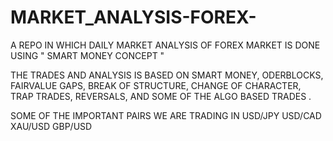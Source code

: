 # MARKET_ANALYSIS-FOREX-

A REPO IN WHICH DAILY MARKET ANALYSIS OF FOREX MARKET IS DONE USING " SMART MONEY CONCEPT "

THE TRADES AND ANALYSIS IS BASED ON SMART MONEY,
ODERBLOCKS, FAIRVALUE GAPS, BREAK OF STRUCTURE,
CHANGE OF CHARACTER, TRAP TRADES, REVERSALS,
AND SOME OF THE ALGO BASED TRADES .

SOME OF THE IMPORTANT PAIRS WE ARE TRADING IN 
  USD/JPY
  USD/CAD
  XAU/USD
  GBP/USD
